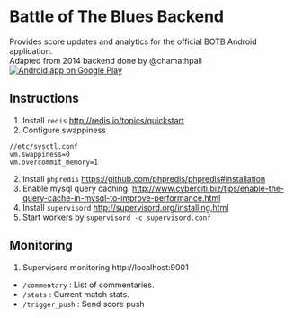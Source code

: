 # Battle of The Blues Backend
Provides score updates and analytics for the official BOTB Android application.  
Adapted from 2014 backend done by @chamathpali  
[![Android app on Google Play](https://developer.android.com/images/brand/en_app_rgb_wo_60.png)](https://play.google.com/store/apps/details?id=com.arc.botb)

## Instructions
1. Install `redis` http://redis.io/topics/quickstart  
2. Configure swappiness 
```
//etc/sysctl.conf
vm.swappiness=0
vm.overcommit_memory=1
```
2. Install `phpredis` https://github.com/phpredis/phpredis#installation
3. Enable mysql query caching. http://www.cyberciti.biz/tips/enable-the-query-cache-in-mysql-to-improve-performance.html 
3. Install `supervisord` http://supervisord.org/installing.html  
4. Start workers by `supervisord -c supervisord.conf`  

## Monitoring
1. Supervisord monitoring http://localhost:9001



- `/commentary` : List of commentaries.
- `/stats` : Current match stats.
- `/trigger_push` : Send score push
